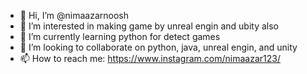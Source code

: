 - 👋 Hi, I’m @nimaazarnoosh
- 👀 I’m interested in making game by unreal engin and ubity also 
- 🌱 I’m currently learning python for detect games 
- 💞️ I’m looking to collaborate on python, java, unreal engin, and unity 
- 📫 How to reach me: https://www.instagram.com/nimaazar123/

<!---
nimaazarnoosh/nimaazarnoosh is a ✨ special ✨ repository because its `README.md` (this file) appears on your GitHub profile.
You can click the Preview link to take a look at your changes.
--->
